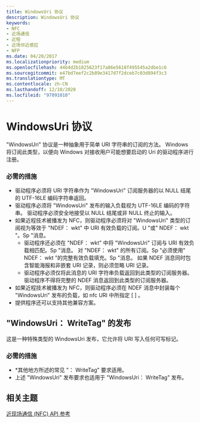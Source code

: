 ```yaml
---
title: WindowsUri 协议
description: WindowsUri 协议
keywords:
- NFC
- 近场通信
- 近程
- 近场邻近感应
- NFP
ms.date: 04/20/2017
ms.localizationpriority: medium
ms.openlocfilehash: 44b4d2b1825623f17a86e5618f495545a2dbe1c6
ms.sourcegitcommit: e47bd7eef2c2b89e3417d7f2dceb7c03d894f3c3
ms.translationtype: MT
ms.contentlocale: zh-CN
ms.lasthandoff: 12/10/2020
ms.locfileid: "97091010"
---
```

# <a name="windowsuri-protocol"></a>WindowsUri 协议


"WindowsUri" 协议是一种抽象用于简单 URI 字符串的订阅的方法。 Windows 将订阅此类型，以便向 Windows 对接收用户可能想要启动的 Uri 的驱动程序进行注册。

### <a name="required-actions"></a>必需的措施

-   驱动程序必须将 URI 字符串作为 "WindowsUri" 订阅服务器的以 NULL 结尾的 UTF-16LE 编码字符串返回。
-   驱动程序必须将 "WindowsUri" 发布的输入负载视为 UTF-16LE 编码的字符串。 驱动程序必须安全地接受以 NULL 结尾或非 NULL 终止的输入。
-   如果近程技术被播发为 NFC，则驱动程序必须将对 "WindowsUri" 类型的订阅视为等效于 "NDEF： wkt" 中 URI 有效负载的订阅。U "或" NDEF： wkt "。Sp "消息。
    -   驱动程序还必须在 "NDEF： wkt" 中将 "WindowsUri" 订阅与 URI 有效负载相匹配。Sp "消息。 对 "NDEF： wkt" 的所有订阅。Sp "必须使用" NDEF： wkt "的完整有效负载填充。Sp "消息。 如果 NDEF 消息同时包含智能海报和非嵌套 URI 记录，则必须忽略 URI 记录。
    -   驱动程序必须仅将此消息的 URI 字符串负载返回到此类型的订阅服务器。 驱动程序不得将完整的 NDEF 消息返回到此类型的订阅服务器。
-   如果近程技术被播发为 NFC，则驱动程序必须在 NDEF 消息中封装每个 "WindowsUri" 发布的负载，如 nfc URI 中所指定 \[ \] 。
-   提供程序还可以支持其他兼容方案。

## <a name="publications-for-windowsuriwritetag"></a>"WindowsUri： WriteTag" 的发布


这是一种特殊类型的 WindowsUri 发布，它允许将 URI 写入任何可写标记。

### <a name="required-actions"></a>必需的措施

-   \*其他地方所述的常见 "： WriteTag" 要求适用。
-   上述 "WindowsUri" 发布要求也适用于 "WindowsUri： WriteTag" 发布。

 

 
## <a name="related-topics"></a>相关主题
[近现场通信 (NFC) API 参考](/windows-hardware/drivers/ddi/_nfpdrivers/)
